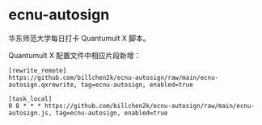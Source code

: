 # ecnu-autosign

华东师范大学每日打卡 Quantumult X 脚本。

Quantumult X 配置文件中相应片段新增：

```
[rewrite_remote]
https://github.com/billchen2k/ecnu-autosign/raw/main/ecnu-autosign.qxrewrite, tag=ecnu-autosign, enabled=true

[task_local]
0 8 * * * https://github.com/billchen2k/ecnu-autosign/raw/main/ecnu-autosign.js, tag=ecnu-autosign, enabled=true
```